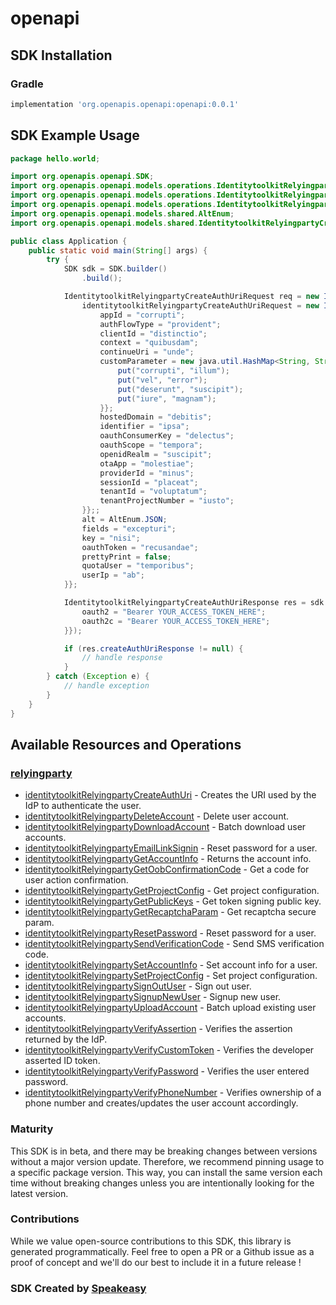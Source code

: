 # openapi

<!-- Start SDK Installation -->
## SDK Installation

### Gradle

```groovy
implementation 'org.openapis.openapi:openapi:0.0.1'
```
<!-- End SDK Installation -->

## SDK Example Usage
<!-- Start SDK Example Usage -->
```java
package hello.world;

import org.openapis.openapi.SDK;
import org.openapis.openapi.models.operations.IdentitytoolkitRelyingpartyCreateAuthUriRequest;
import org.openapis.openapi.models.operations.IdentitytoolkitRelyingpartyCreateAuthUriResponse;
import org.openapis.openapi.models.operations.IdentitytoolkitRelyingpartyCreateAuthUriSecurity;
import org.openapis.openapi.models.shared.AltEnum;
import org.openapis.openapi.models.shared.IdentitytoolkitRelyingpartyCreateAuthUriRequest;

public class Application {
    public static void main(String[] args) {
        try {
            SDK sdk = SDK.builder()
                .build();

            IdentitytoolkitRelyingpartyCreateAuthUriRequest req = new IdentitytoolkitRelyingpartyCreateAuthUriRequest() {{
                identitytoolkitRelyingpartyCreateAuthUriRequest = new IdentitytoolkitRelyingpartyCreateAuthUriRequest() {{
                    appId = "corrupti";
                    authFlowType = "provident";
                    clientId = "distinctio";
                    context = "quibusdam";
                    continueUri = "unde";
                    customParameter = new java.util.HashMap<String, String>() {{
                        put("corrupti", "illum");
                        put("vel", "error");
                        put("deserunt", "suscipit");
                        put("iure", "magnam");
                    }};
                    hostedDomain = "debitis";
                    identifier = "ipsa";
                    oauthConsumerKey = "delectus";
                    oauthScope = "tempora";
                    openidRealm = "suscipit";
                    otaApp = "molestiae";
                    providerId = "minus";
                    sessionId = "placeat";
                    tenantId = "voluptatum";
                    tenantProjectNumber = "iusto";
                }};;
                alt = AltEnum.JSON;
                fields = "excepturi";
                key = "nisi";
                oauthToken = "recusandae";
                prettyPrint = false;
                quotaUser = "temporibus";
                userIp = "ab";
            }};            

            IdentitytoolkitRelyingpartyCreateAuthUriResponse res = sdk.relyingparty.identitytoolkitRelyingpartyCreateAuthUri(req, new IdentitytoolkitRelyingpartyCreateAuthUriSecurity("quis", "veritatis") {{
                oauth2 = "Bearer YOUR_ACCESS_TOKEN_HERE";
                oauth2c = "Bearer YOUR_ACCESS_TOKEN_HERE";
            }});

            if (res.createAuthUriResponse != null) {
                // handle response
            }
        } catch (Exception e) {
            // handle exception
        }
    }
}
```
<!-- End SDK Example Usage -->

<!-- Start SDK Available Operations -->
## Available Resources and Operations


### [relyingparty](docs/relyingparty/README.md)

* [identitytoolkitRelyingpartyCreateAuthUri](docs/relyingparty/README.md#identitytoolkitrelyingpartycreateauthuri) - Creates the URI used by the IdP to authenticate the user.
* [identitytoolkitRelyingpartyDeleteAccount](docs/relyingparty/README.md#identitytoolkitrelyingpartydeleteaccount) - Delete user account.
* [identitytoolkitRelyingpartyDownloadAccount](docs/relyingparty/README.md#identitytoolkitrelyingpartydownloadaccount) - Batch download user accounts.
* [identitytoolkitRelyingpartyEmailLinkSignin](docs/relyingparty/README.md#identitytoolkitrelyingpartyemaillinksignin) - Reset password for a user.
* [identitytoolkitRelyingpartyGetAccountInfo](docs/relyingparty/README.md#identitytoolkitrelyingpartygetaccountinfo) - Returns the account info.
* [identitytoolkitRelyingpartyGetOobConfirmationCode](docs/relyingparty/README.md#identitytoolkitrelyingpartygetoobconfirmationcode) - Get a code for user action confirmation.
* [identitytoolkitRelyingpartyGetProjectConfig](docs/relyingparty/README.md#identitytoolkitrelyingpartygetprojectconfig) - Get project configuration.
* [identitytoolkitRelyingpartyGetPublicKeys](docs/relyingparty/README.md#identitytoolkitrelyingpartygetpublickeys) - Get token signing public key.
* [identitytoolkitRelyingpartyGetRecaptchaParam](docs/relyingparty/README.md#identitytoolkitrelyingpartygetrecaptchaparam) - Get recaptcha secure param.
* [identitytoolkitRelyingpartyResetPassword](docs/relyingparty/README.md#identitytoolkitrelyingpartyresetpassword) - Reset password for a user.
* [identitytoolkitRelyingpartySendVerificationCode](docs/relyingparty/README.md#identitytoolkitrelyingpartysendverificationcode) - Send SMS verification code.
* [identitytoolkitRelyingpartySetAccountInfo](docs/relyingparty/README.md#identitytoolkitrelyingpartysetaccountinfo) - Set account info for a user.
* [identitytoolkitRelyingpartySetProjectConfig](docs/relyingparty/README.md#identitytoolkitrelyingpartysetprojectconfig) - Set project configuration.
* [identitytoolkitRelyingpartySignOutUser](docs/relyingparty/README.md#identitytoolkitrelyingpartysignoutuser) - Sign out user.
* [identitytoolkitRelyingpartySignupNewUser](docs/relyingparty/README.md#identitytoolkitrelyingpartysignupnewuser) - Signup new user.
* [identitytoolkitRelyingpartyUploadAccount](docs/relyingparty/README.md#identitytoolkitrelyingpartyuploadaccount) - Batch upload existing user accounts.
* [identitytoolkitRelyingpartyVerifyAssertion](docs/relyingparty/README.md#identitytoolkitrelyingpartyverifyassertion) - Verifies the assertion returned by the IdP.
* [identitytoolkitRelyingpartyVerifyCustomToken](docs/relyingparty/README.md#identitytoolkitrelyingpartyverifycustomtoken) - Verifies the developer asserted ID token.
* [identitytoolkitRelyingpartyVerifyPassword](docs/relyingparty/README.md#identitytoolkitrelyingpartyverifypassword) - Verifies the user entered password.
* [identitytoolkitRelyingpartyVerifyPhoneNumber](docs/relyingparty/README.md#identitytoolkitrelyingpartyverifyphonenumber) - Verifies ownership of a phone number and creates/updates the user account accordingly.
<!-- End SDK Available Operations -->

### Maturity

This SDK is in beta, and there may be breaking changes between versions without a major version update. Therefore, we recommend pinning usage 
to a specific package version. This way, you can install the same version each time without breaking changes unless you are intentionally 
looking for the latest version.

### Contributions

While we value open-source contributions to this SDK, this library is generated programmatically. 
Feel free to open a PR or a Github issue as a proof of concept and we'll do our best to include it in a future release !

### SDK Created by [Speakeasy](https://docs.speakeasyapi.dev/docs/using-speakeasy/client-sdks)
